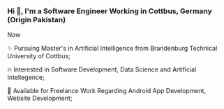 ### Hi 👋, I'm a Software Engineer Working in Cottbus, Germany (Origin Pakistan)
Now

✨ Pursuing Master's in Artificial Intelligence from Brandenburg Technical University of Cottbus;

🔥 Interested in Software Development, Data Science and Artificial Intellegence;

📆 Available for Freelance Work Regarding Android App Development, Website Development;

<!--
**Afaqrehman98/Afaqrehman98** is a ✨ _special_ ✨ repository because its `README.md` (this file) appears on your GitHub profile.

Here are some ideas to get you started:

- 🔭 I’m currently working on ...
- 🌱 I’m currently learning ...
- 👯 I’m looking to collaborate on ...
- 🤔 I’m looking for help with ...
- 💬 Ask me about ...
- 📫 How to reach me: ...
- 😄 Pronouns: ...
- ⚡ Fun fact: ...
-->
